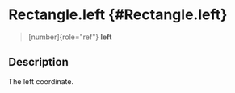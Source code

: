 Rectangle.left {#Rectangle.left}
==============

> [number]{role="ref"} **left**

Description
-----------

The left coordinate.
